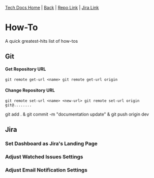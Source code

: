 [Tech Docs Home](https://vhp1946.github.io) | [Back](../) | [Repo Link](https://github.com/VHP1946/VHP1946.github.io) | [Jira Link](https://vhp.atlassian.net)

# How-To
A quick greatest-hits list of how-tos

## Git

#### Get Repository URL
`
git remote get-url <name>
git remote get-url origin
`

#### Change Repository URL
`
git remote set-url <name> <new-url>
git remote set-url origin git@........
`

git add . & git commit -m "documentation update" & git push origin dev

## Jira

### Set Dashboard as Jira's Landing Page

### Adjust Watched Issues Settings

### Adjust Email Notification Settings